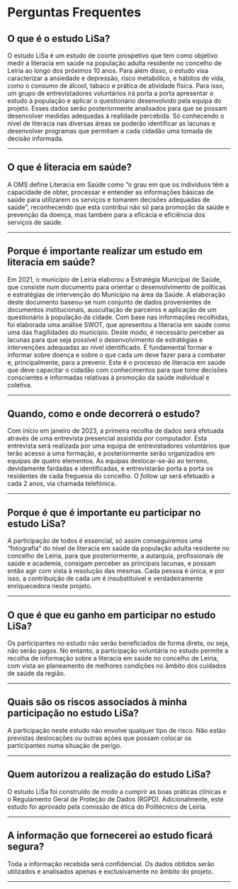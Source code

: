 # Perguntas Frequentes

## O que é o estudo LiSa?

O estudo LiSa é um estudo de coorte prospetivo que tem como objetivo medir a literacia em saúde na população adulta residente no concelho de Leiria ao longo dos próximos 10 anos. Para além disso, o estudo visa caracterizar a ansiedade e depressão, risco metabólico, e hábitos de vida, como o consumo de álcool, tabaco e prática de atividade física. Para isso, um grupo de entrevistadores voluntários irá porta a porta apresentar o estudo à população e aplicar o questionário desenvolvido pela equipa do projeto. Esses dados serão posteriormente analisados para que se possam desenvolver medidas adequadas à realidade percebida. Só conhecendo o nível de literacia nas diversas áreas se poderão identificar as lacunas e desenvolver programas que permitam a cada cidadão uma tomada de decisão informada.

---

## O que é literacia em saúde?

A OMS define Literacia em Saúde como “o grau em que os indivíduos têm a capacidade de obter, processar e entender as informações básicas de saúde para utilizarem os serviços e tomarem decisões adequadas de saúde”, reconhecendo que esta contribui não só para promoção da saúde e prevenção da doença, mas também para a eficácia e eficiência dos serviços de saúde.

---

## Porque é importante realizar um estudo em literacia em saúde?

Em 2021, o município de Leiria elaborou a Estratégia Municipal de Saúde, que consiste num documento para orientar o desenvolvimento de políticas e estratégias de intervenção do Município na área da Saúde. A elaboração deste documento baseou-se num conjunto de dados provenientes de documentos institucionais, auscultação de parceiros e aplicação de um questionário à população da cidade. Com base nas informações recolhidas, foi elaborada uma análise SWOT, que apresentou a literacia em saúde como uma das fragilidades do município. Deste modo, é necessário perceber as lacunas para que seja possível o desenvolvimento de estratégias e intervenções adequadas ao nível identificado. É fundamental formar e informar sobre doença e sobre o que cada um deve fazer para a combater e, principalmente, para a prevenir. Este é o processo de literacia em saúde que deve capacitar o cidadão com conhecimentos para que tome decisões conscientes e informadas relativas à promoção da saúde individual e coletiva.

---

## Quando, como e onde decorrerá o estudo?

Com início em janeiro de 2023, a primeira recolha de dados será efetuada através de uma entrevista presencial assistida por computador. Esta entrevista será realizada por uma equipa de entrevistadores voluntários que terão acesso a uma formação, e posteriormente serão organizados em equipas de quatro elementos. As equipas deslocar-se-ão ao terreno, devidamente fardadas e identificadas, e entrevistarão porta a porta os residentes de cada freguesia do concelho. O *follow up* será efetuado a cada 2 anos, via chamada telefónica.

---

## Porque é que é importante eu participar no estudo LiSa?

A participação de todos é essencial, só assim conseguiremos uma “fotografia” do nível de literacia em saúde da população adulta residente no concelho de Leiria, para que posteriormente, a autarquia, profissionais de saúde e academia, consigam perceber as principais lacunas, e possam então agir com vista à resolução das mesmas. Cada pessoa é única, e por isso, a contribuição de cada um é insubstituível e verdadeiramente enriquecedora neste projeto.

---

## O que é que eu ganho em participar no estudo LiSa?

Os participantes no estudo não serão beneficiados de forma direta, ou seja, não serão pagos. No entanto, a participação voluntária no estudo permite a recolha de informação sobre a literacia em saúde no concelho de Leiria, com vista ao planeamento de melhores condições no âmbito dos cuidados de saúde da região.

---

## Quais são os riscos associados à minha participação no estudo LiSa?

A participação neste estudo não envolve qualquer tipo de risco. Não estão previstas deslocações ou outras ações que possam colocar os participantes numa situação de perigo. 

---

## Quem autorizou a realização do estudo LiSa?

O estudo LiSa foi construído de modo a cumprir as boas práticas clínicas e o Regulamento Geral de Proteção de Dados (RGPD). Adicionalmente, este estudo foi aprovado pela comissão de ética do Politécnico de Leiria.

---

## A informação que fornecerei ao estudo ficará segura?

Toda a informação recebida será confidencial. Os dados obtidos serão utilizados e analisados apenas e exclusivamente no âmbito do projeto.

---




